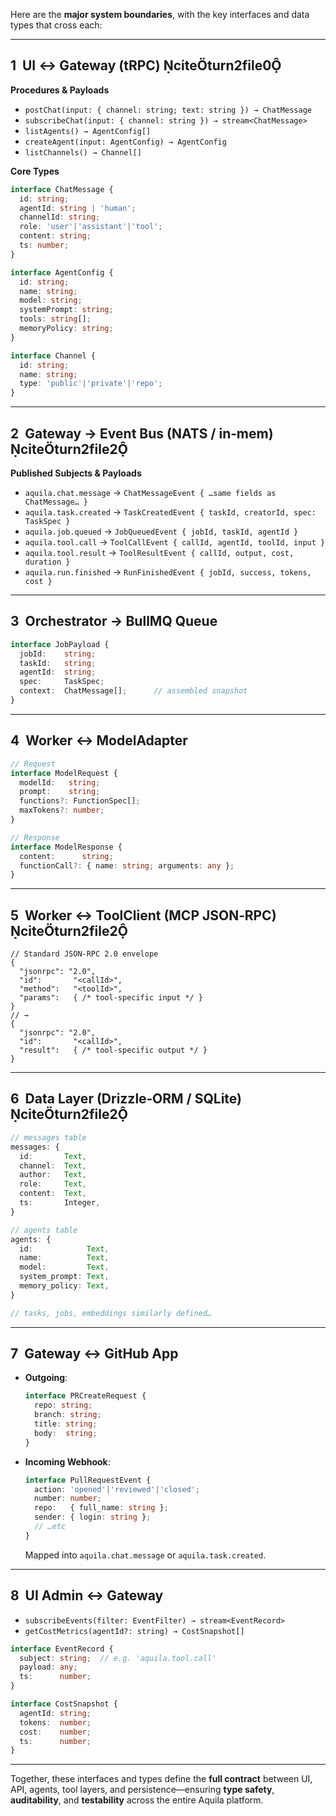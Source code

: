 Here are the **major system boundaries**, with the key interfaces and data types that cross each:

---

## 1  UI ↔ Gateway (tRPC) citeturn2file0
**Procedures & Payloads**
- `postChat(input: { channel: string; text: string }) → ChatMessage`
- `subscribeChat(input: { channel: string }) → stream<ChatMessage>`
- `listAgents() → AgentConfig[]`
- `createAgent(input: AgentConfig) → AgentConfig`
- `listChannels() → Channel[]`

**Core Types**
```ts
interface ChatMessage {
  id: string;
  agentId: string | 'human';
  channelId: string;
  role: 'user'|'assistant'|'tool';
  content: string;
  ts: number;
}

interface AgentConfig {
  id: string;
  name: string;
  model: string;
  systemPrompt: string;
  tools: string[];
  memoryPolicy: string;
}

interface Channel {
  id: string;
  name: string;
  type: 'public'|'private'|'repo';
}
```

---

## 2  Gateway → Event Bus (NATS / in‑mem) citeturn2file2
**Published Subjects & Payloads**
- `aquila.chat.message` → `ChatMessageEvent { …same fields as ChatMessage… }`
- `aquila.task.created` → `TaskCreatedEvent { taskId, creatorId, spec: TaskSpec }`
- `aquila.job.queued` → `JobQueuedEvent { jobId, taskId, agentId }`
- `aquila.tool.call` → `ToolCallEvent { callId, agentId, toolId, input }`
- `aquila.tool.result` → `ToolResultEvent { callId, output, cost, duration }`
- `aquila.run.finished` → `RunFinishedEvent { jobId, success, tokens, cost }`

---

## 3  Orchestrator → BullMQ Queue
```ts
interface JobPayload {
  jobId:    string;
  taskId:   string;
  agentId:  string;
  spec:     TaskSpec;
  context:  ChatMessage[];      // assembled snapshot
}
```

---

## 4  Worker ↔ ModelAdapter
```ts
// Request
interface ModelRequest {
  modelId:   string;
  prompt:    string;
  functions?: FunctionSpec[];
  maxTokens?: number;
}

// Response
interface ModelResponse {
  content:      string;
  functionCall?: { name: string; arguments: any };
}
```

---

## 5  Worker ↔ ToolClient (MCP JSON‑RPC) citeturn2file2
```jsonc
// Standard JSON‑RPC 2.0 envelope
{
  "jsonrpc": "2.0",
  "id":       "<callId>",
  "method":   "<toolId>",
  "params":   { /* tool‐specific input */ }
}
// →
{
  "jsonrpc": "2.0",
  "id":       "<callId>",
  "result":   { /* tool‐specific output */ }
}
```

---

## 6  Data Layer (Drizzle‑ORM / SQLite) citeturn2file2
```ts
// messages table
messages: {
  id:       Text,
  channel:  Text,
  author:   Text,
  role:     Text,
  content:  Text,
  ts:       Integer,
}

// agents table
agents: {
  id:            Text,
  name:          Text,
  model:         Text,
  system_prompt: Text,
  memory_policy: Text,
}

// tasks, jobs, embeddings similarly defined…
```

---

## 7  Gateway ↔ GitHub App
- **Outgoing**:
  ```ts
  interface PRCreateRequest {
    repo: string;
    branch: string;
    title: string;
    body:  string;
  }
  ```
- **Incoming Webhook**:
  ```ts
  interface PullRequestEvent {
    action: 'opened'|'reviewed'|'closed';
    number: number;
    repo:   { full_name: string };
    sender: { login: string };
    // …etc
  }
  ```
  Mapped into `aquila.chat.message` or `aquila.task.created`.

---

## 8  UI Admin ↔ Gateway
- `subscribeEvents(filter: EventFilter) → stream<EventRecord>`
- `getCostMetrics(agentId?: string) → CostSnapshot[]`

```ts
interface EventRecord {
  subject: string;  // e.g. 'aquila.tool.call'
  payload: any;
  ts:      number;
}

interface CostSnapshot {
  agentId: string;
  tokens:  number;
  cost:    number;
  ts:      number;
}
```

---

Together, these interfaces and types define the **full contract** between UI, API, agents, tool layers, and persistence—ensuring **type safety**, **auditability**, and **testability** across the entire Aquila platform.
